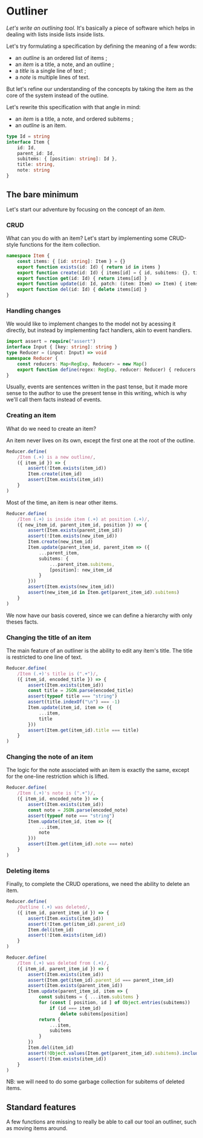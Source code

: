 # Outliner

*Let's write an outlining tool.* It's basically a piece of software which helps in dealing with lists inside lists inside lists.

Let's try formulating a specification by defining the meaning of a few words:
- an *outline* is an ordered list of items ;
- an *item* is a title, a note, and an outline ;
- a *title* is a single line of text ;
- a *note* is multiple lines of text.

But let's refine our understanding of the concepts by taking the item as the core of the system instead of the outline.

Let's rewrite this specification with that angle in mind:
- an *item* is a title, a note, and ordered subitems ;
- an *outline* is an item.

```ts
type Id = string
interface Item {
    id: Id,
    parent_id: Id,
    subitems: { [position: string]: Id },
    title: string,
    note: string
}
```

## The bare minimum

Let's start our adventure by focusing on the concept of an *item*.

### CRUD

What can you do with an item? Let's start by implementing some CRUD-style functions for the item collection.

```ts
namespace Item {
    const items: { [id: string]: Item } = {}
    export function exists(id: Id) { return id in items }
    export function create(id: Id) { items[id] = { id, subitems: {}, title: "", note: "" } }
    export function get(id: Id) { return items[id] }
    export function update(id: Id, patch: (item: Item) => Item) { items[id] = patch(items[id]) }
    export function del(id: Id) { delete items[id] }
}
```

### Handling changes

We would like to implement changes to the model not by acessing it directly, but instead by implementing fact handlers, akin to event handlers.

```ts
import assert = require("assert")
interface Input { [key: string]: string }
type Reducer = (input: Input) => void
namespace Reducer {
    const reducers: Map<RegExp, Reducer> = new Map()
    export function define(regex: RegExp, reducer: Reducer) { reducers.set(regex, reducer) }
}
```

Usually, events are sentences written in the past tense, but it made more sense to the author to use the present tense in this writing, which is why we'll call them facts instead of events.

### Creating an item

What do we need to create an item?

An item never lives on its own, except the first one at the root of the outline.

```ts
Reducer.define(
    /Item (.+) is a new outline/,
    ({ item_id }) => {
        assert(!Item.exists(item_id))
        Item.create(item_id)
        assert(Item.exists(item_id))
    }
)
```

Most of the time, an item is near other items.

```ts
Reducer.define(
    /Item (.+) is inside item (.+) at position (.+)/,
    ({ new_item_id, parent_item_id, position }) => {
        assert(Item.exists(parent_item_id))
        assert(!Item.exists(new_item_id))
        Item.create(new_item_id)
        Item.update(parent_item_id, parent_item => ({
            ...parent_item,
            subitems: {
                ...parent_item.subitems,
                [position]: new_item_id
            }
        }))
        assert(Item.exists(new_item_id))
        assert(new_item_id in Item.get(parent_item_id).subitems)
    }
)
```

We now have our basis covered, since we can define a hierarchy with only theses facts.

### Changing the title of an item

The main feature of an outliner is the ability to edit any item's title. The title is restricted to one line of text.

```ts
Reducer.define(
    /Item (.+)'s title is (".+")/,
    ({ item_id, encoded_title }) => {
        assert(Item.exists(item_id))
        const title = JSON.parse(encoded_title)
        assert(typeof title === "string")
        assert(title.indexOf("\n") === -1)
        Item.update(item_id, item => ({
            ...item,
            title
        }))
        assert(Item.get(item_id).title === title)
    }
)
```

### Changing the note of an item

The logic for the note associated with an item is exactly the same, except for the one-line restriction which is lifted.

```ts
Reducer.define(
    /Item (.+)'s note is (".+")/,
    ({ item_id, encoded_note }) => {
        assert(Item.exists(item_id))
        const note = JSON.parse(encoded_note)
        assert(typeof note === "string")
        Item.update(item_id, item => ({
            ...item,
            note
        }))
        assert(Item.get(item_id).note === note)
    }
)
```

### Deleting items

Finally, to complete the CRUD operations, we need the ability to delete an item.

```ts
Reducer.define(
    /Outline (.+) was deleted/,
    ({ item_id, parent_item_id }) => {
        assert(Item.exists(item_id))
        assert(!Item.get(item_id).parent_id)
        Item.del(item_id)
        assert(!Item.exists(item_id))
    }
)
```


```ts
Reducer.define(
    /Item (.+) was deleted from (.+)/,
    ({ item_id, parent_item_id }) => {
        assert(Item.exists(item_id))
        assert(Item.get(item_id).parent_id === parent_item_id)
        assert(Item.exists(parent_item_id))
        Item.update(parent_item_id, item => {
            const subitems = { ...item.subitems }
            for (const [ position, id ] of Object.entries(subitems))
                if (id === item_id)
                    delete subitems[position]
            return {
                ...item,
                subitems
            }
        })
        Item.del(item_id)
        assert(!Object.values(Item.get(parent_item_id).subitems).includes(item_id))
        assert(!Item.exists(item_id))
    }
)
```

NB: we will need to do some garbage collection for subitems of deleted items.

## Standard features

A few functions are missing to really be able to call our tool an outliner, such as moving items around.
